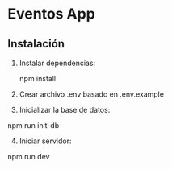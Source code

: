 # Eventos App

## Instalación
1. Instalar dependencias:

   npm install

2. Crear archivo .env basado en .env.example

3. Inicializar la base de datos:

npm run init-db

4. Iniciar servidor:

npm run dev